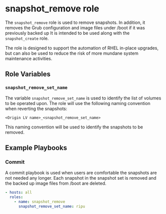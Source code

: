 # snapshot_remove role

The `snapshot_remove` role is used to remove snapshots.
In addition, it removes the Grub configuration and image files under /boot if it was previously backed up
It is intended to be used along with the `snapshot_create` role.

The role is designed to support the automation of RHEL in-place upgrades, but can also be used to reduce the risk of more mundane system maintenance activities.

## Role Variables

### `snapshot_remove_set_name`

The variable `snapshot_remove_set_name` is used to identify the list of volumes to be operated upon.
The role will use the following naming convention when reverting the snapshots:

`<Origin LV name>_<snapshot_remove_set_name>`

This naming convention will be used to identify the snapshots to be removed.

## Example Playbooks

### Commit

A commit playbook is used when users are comfortable the snapshots are not needed any longer.
Each snapshot in the snapshot set is removed and the backed up image files from /boot are deleted.

```yaml
- hosts: all
  roles:
    - name: snapshot_remove
      snapshot_remove_set_name: ripu
```
